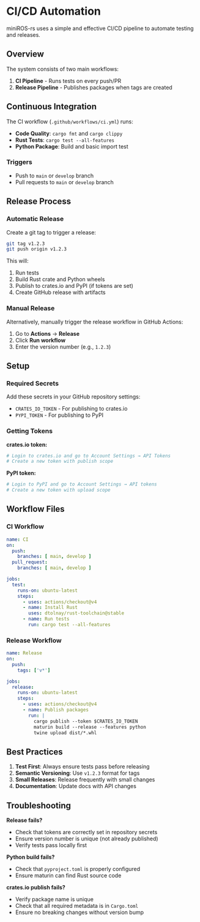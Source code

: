 # CI/CD Automation

miniROS-rs uses a simple and effective CI/CD pipeline to automate testing and releases.

## Overview

The system consists of two main workflows:

1. **CI Pipeline** - Runs tests on every push/PR
2. **Release Pipeline** - Publishes packages when tags are created

## Continuous Integration

The CI workflow (`.github/workflows/ci.yml`) runs:

- **Code Quality**: `cargo fmt` and `cargo clippy`
- **Rust Tests**: `cargo test --all-features`
- **Python Package**: Build and basic import test

### Triggers
- Push to `main` or `develop` branch
- Pull requests to `main` or `develop` branch

## Release Process

### Automatic Release

Create a git tag to trigger a release:

```bash
git tag v1.2.3
git push origin v1.2.3
```

This will:
1. Run tests
2. Build Rust crate and Python wheels
3. Publish to crates.io and PyPI (if tokens are set)
4. Create GitHub release with artifacts

### Manual Release

Alternatively, manually trigger the release workflow in GitHub Actions:

1. Go to **Actions** → **Release**
2. Click **Run workflow**
3. Enter the version number (e.g., `1.2.3`)

## Setup

### Required Secrets

Add these secrets in your GitHub repository settings:

- `CRATES_IO_TOKEN` - For publishing to crates.io
- `PYPI_TOKEN` - For publishing to PyPI

### Getting Tokens

**crates.io token:**
```bash
# Login to crates.io and go to Account Settings → API Tokens
# Create a new token with publish scope
```

**PyPI token:**
```bash
# Login to PyPI and go to Account Settings → API tokens
# Create a new token with upload scope
```

## Workflow Files

### CI Workflow
```yaml
name: CI
on:
  push:
    branches: [ main, develop ]
  pull_request:
    branches: [ main, develop ]

jobs:
  test:
    runs-on: ubuntu-latest
    steps:
      - uses: actions/checkout@v4
      - name: Install Rust
        uses: dtolnay/rust-toolchain@stable
      - name: Run tests
        run: cargo test --all-features
```

### Release Workflow
```yaml
name: Release
on:
  push:
    tags: ['v*']

jobs:
  release:
    runs-on: ubuntu-latest
    steps:
      - uses: actions/checkout@v4
      - name: Publish packages
        run: |
          cargo publish --token $CRATES_IO_TOKEN
          maturin build --release --features python
          twine upload dist/*.whl
```

## Best Practices

1. **Test First**: Always ensure tests pass before releasing
2. **Semantic Versioning**: Use `v1.2.3` format for tags
3. **Small Releases**: Release frequently with small changes
4. **Documentation**: Update docs with API changes

## Troubleshooting

**Release fails?**
- Check that tokens are correctly set in repository secrets
- Ensure version number is unique (not already published)
- Verify tests pass locally first

**Python build fails?**
- Check that `pyproject.toml` is properly configured
- Ensure maturin can find Rust source code

**crates.io publish fails?**
- Verify package name is unique
- Check that all required metadata is in `Cargo.toml`
- Ensure no breaking changes without version bump 